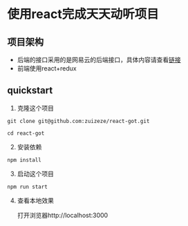 # 使用react完成天天动听项目
## 项目架构
* 后端的接口采用的是网易云的后端接口，具体内容请查看[链接](http://baidu.com)
* 前端使用react+redux
## quickstart
1. 克隆这个项目
```
git clone git@github.com:zuizeze/react-got.git
```
```
cd react-got
```
2. 安装依赖
```
npm install
```
3. 启动这个项目
```
npm run start
```
4. 查看本地效果

	打开浏览器http://localhost:3000
